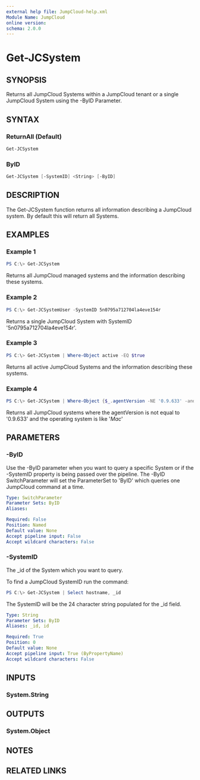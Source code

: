 ```yaml
---
external help file: JumpCloud-help.xml
Module Name: JumpCloud
online version:
schema: 2.0.0
---
```

# Get-JCSystem

## SYNOPSIS

Returns all JumpCloud Systems within a JumpCloud tenant or a single JumpCloud System using the -ByID Parameter.

## SYNTAX

### ReturnAll (Default)

```PowerShell
Get-JCSystem
```

### ByID

```PowerShell
Get-JCSystem [-SystemID] <String> [-ByID]
```

## DESCRIPTION

The Get-JCSystem function returns all information describing a JumpCloud system. By default this will return all Systems.

## EXAMPLES

### Example 1

```PowerShell
PS C:\> Get-JCSystem
```

Returns all JumpCloud managed systems and the information describing these systems.

### Example 2

```PowerShell
PS C:\> Get-JCSystemUser -SystemID 5n0795a712704la4eve154r
```

Returns a single JumpCloud System with SystemID '5n0795a712704la4eve154r'.

### Example 3

```PowerShell
PS C:\> Get-JCSystem | Where-Object active -EQ $true
```

Returns all active JumpCloud Systems and the information describing these systems.

### Example 4

```PowerShell
PS C:\> Get-JCSystem | Where-Object {$_.agentVersion -NE '0.9.633' -and $_.os -like '*Mac*'}
```

Returns all JumpCloud systems where the agentVersion is not equal to '0.9.633' and the operating system is like '*Mac*'

## PARAMETERS

### -ByID

Use the -ByID parameter when you want to query a specific System or if the -SystemID property is being passed over the pipeline. The -ByID SwitchParameter will set the ParameterSet to 'ByID' which queries one JumpCloud command at a time.

```yaml
Type: SwitchParameter
Parameter Sets: ByID
Aliases:

Required: False
Position: Named
Default value: None
Accept pipeline input: False
Accept wildcard characters: False
```

### -SystemID

The _id of the System which you want to query.

To find a JumpCloud SystemID run the command:

```PowerShell
PS C:\> Get-JCSystem | Select hostname, _id
```

The SystemID will be the 24 character string populated for the _id field.

```yaml
Type: String
Parameter Sets: ByID
Aliases: _id, id

Required: True
Position: 0
Default value: None
Accept pipeline input: True (ByPropertyName)
Accept wildcard characters: False
```

## INPUTS

### System.String

## OUTPUTS

### System.Object

## NOTES

## RELATED LINKS
